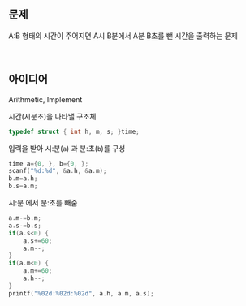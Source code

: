 ## 문제
A:B 형태의 시간이 주어지면 A시 B분에서 A분 B초를 뺀 시간을 출력하는 문제

<br/>

## 아이디어
Arithmetic, Implement

시간(시분초)을 나타낼 구조체
```c
typedef struct { int h, m, s; }time;
```
입력을 받아 시:분(`a`) 과 분:초(`b`)를 구성
```c
time a={0, }, b={0, };
scanf("%d:%d", &a.h, &a.m);
b.m=a.h;
b.s=a.m;
```
시:분 에서 분:초를 빼줌
```c
a.m-=b.m;
a.s-=b.s;
if(a.s<0) {
	a.s+=60;
	a.m--;
}
if(a.m<0) {
	a.m+=60;
	a.h--;
}
printf("%02d:%02d:%02d", a.h, a.m, a.s);
```